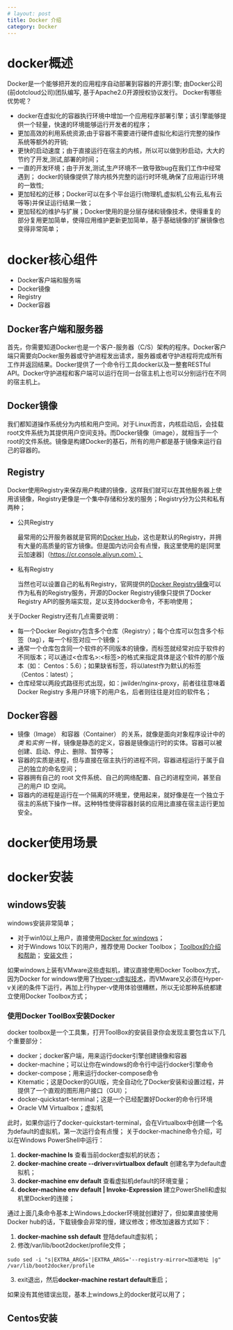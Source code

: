 ```yaml
---
# layout: post
title: Docker 介绍
category: Docker
---
```


# docker概述
Docker是一个能够把开发的应用程序自动部署到容器的开源引擎; 由Docker公司(前dotcloud公司)团队编写, 基于Apache2.0开源授权协议发行。
Docker有哪些优势呢？
* docker在虚拟化的容器执行环境中增加一个应用程序部署引擎；该引擎能够提供一个轻量，快速的环境能够运行开发者的程序；
* 更加高效的利用系统资源;由于容器不需要进行硬件虚拟化和运行完整的操作系统等额外的开销;
* 更快的启动速度；由于直接运行在宿主的内核，所以可以做到秒启动，大大的节约了开发,测试,部署的时间；
* 一直的开发环境；由于开发,测试,生产环境不一致导致bug在我们工作中经常遇到； docker的镜像提供了除内核外完整的运行时环境,确保了应用运行环境的一致性;
* 更加轻松的迁移；Docker可以在多个平台运行(物理机,虚拟机,公有云,私有云等等)并保证运行结果一致；
* 更加轻松的维护与扩展；Docker使用的是分层存储和镜像技术，使得重复的部分复用更加简单，使得应用维护更新更加简单，基于基础镜像的扩展镜像也变得非常简单；

# docker核心组件
* Docker客户端和服务端
* Docker镜像
* Registry
* Docker容器

## Docker客户端和服务器
首先，你需要知道Docker也是一个客户-服务器（C/S）架构的程序。Docker客户端只需要向Docker服务器或守护进程发出请求，服务器或者守护进程将完成所有工作并返回结果。Docker提供了一个命令行工具docker以及一整套RESTful API。Docker守护进程和客户端可以运行在同一台宿主机上也可以分别运行在不同的宿主机上。

## Docker镜像
我们都知道操作系统分为内核和用户空间。对于Linux而言，内核启动后，会挂载root文件系统为其提供用户空间支持。而Docker镜像（image），就相当于一个root的文件系统。镜像是构建Docker的基石，所有的用户都是基于镜像来运行自己的容器的。

## Registry
Docker使用Registry来保存用户构建的镜像，这样我们就可以在其他服务器上使用该镜像，Registry更像是一个集中存储和分发的服务；Registry分为公共和私有两种；
* 公共Registry

    最常用的公开服务器就是官网的[Docker Hub](https://hub.docker.com/)，这也是默认的Registry，并拥有大量的高质量的官方镜像。但是国内访问会有点慢，我这里使用的是[阿里云加速器]（https://cr.console.aliyun.com）；
* 私有Registry

    当然也可以设置自己的私有Registry，官网提供的[Docker Registry镜像](https://hub.docker.com/_/registry/)可以作为私有的Registry服务，开源的Docker Registry镜像只提供了Docker Registry API的服务端实现，足以支持docker命令，不影响使用；

关于Docker Registry还有几点需要说明：
* 每一个Docker Registry包含多个仓库（Registry）；每个仓库可以包含多个标签（tag），每一个标签对应一个镜像；
* 通常一个仓库包含同一个软件的不同版本的镜像，而标签就经常对应于软件的不同版本；可以通过<仓库名>:<标签>的格式来指定具体是这个软件的那个版本（如： Centos：5.6）；如果缺省标签，将以latest作为默认的标签（Centos：latest）；
* 仓库经常以两段式路径形式出现，如：jwilder/nginx-proxy，前者往往意味着 Docker Registry 多用户环境下的用户名，后者则往往是对应的软件名；

## Docker容器
* 镜像（Image） 和容器（Container） 的关系，就像是面向对象程序设计中的*类* 和*实例* 一样，镜像是静态的定义，容器是镜像运行时的实体。容器可以被创建、启动、停止、删除、暂停等；
* 容器的实质是进程，但与直接在宿主执行的进程不同，容器进程运行于属于自己的独立的命名空间；
* 容器拥有自己的 root 文件系统、自己的网络配置、自己的进程空间，甚至自己的用户 ID 空间。
* 容器内的进程是运行在一个隔离的环境里，使用起来，就好像是在一个独立于宿主的系统下操作一样。这种特性使得容器封装的应用比直接在宿主运行更加安全。

# docker使用场景

# docker安装

## windows安装
windows安装非常简单；
* 对于win10以上用户，直接使用[Docker for windows](http://mirrors.aliyun.com/docker-toolbox/windows/docker-for-windows/)；
* 对于Windows 10以下的用户，推荐使用 Docker Toolbox；
[Toolbox的介绍和帮助](mirrors.aliyun.com/help/docker-toolbox)；
[安装文件](http://mirrors.aliyun.com/docker-toolbox/windows/docker-toolbox/)；

如果windows上装有VMware这些虚拟机，建议直接使用Docker Toolbox方式，因为Docker for windows使用了[Hyper-v虚拟技术](https://msdn.microsoft.com/zh-cn/library/hh831531(v=ws.11).aspx)，而VMware又必须在Hyper-v关闭的条件下运行，再加上行hyper-v使用体验很糟糕，所以无论那种系统都建立使用Docker Toolbox方式；

###  使用Docker ToolBox安装Docker
docker toolbox是一个工具集，打开ToolBox的安装目录你会发现主要包含以下几个重要部分：
* docker；docker客户端，用来运行docker引擎创建镜像和容器
* docker-machine；可以让你在windows的命令行中运行docker引擎命令
* docker-compose；用来运行docker-compose命令
* Kitematic；这是Docker的GUI版，完全自动化了Docker安装和设置过程，并提供了一个直观的图形用户接口（GUI）；
* docker-quickstart-terminal；这是一个已经配置好Docker的命令行环境
* Oracle VM Virtualbox；虚拟机

此时，如果你运行了docker-quickstart-terminal，会在Virtualbox中创建一个名为default的虚拟机，第一次运行会有点慢；
关于docker-machine命令介绍，可以在Windows PowerShell中运行：
1. **docker-machine ls** 查看当前docker虚拟机的状态；
2. **docker-machine create --driver=virtualbox default** 创建名字为default虚拟机；
3. **docker-machine env default** 查看虚拟机default的环境变量；
4. **docker-machine env default | Invoke-Expression** 建立PowerShell和虚拟机里Docker的连接；

通过上面几条命令基本上Windows上docker环境就创建好了，但如果直接使用Docker hub的话，下载镜像会非常的慢，建议修改；修改加速器方式如下：
1. **docker-machine ssh default** 登陆default虚拟机；
2. 修改/var/lib/boot2docker/profile文件；
```
sudo sed -i "s|EXTRA_ARGS='|EXTRA_ARGS='--registry-mirror=加速地址 |g" /var/lib/boot2docker/profile
```
3. exit退出，然后**docker-machine restart default**重启；

如果没有其他错误出现，基本上windows上的docker就可以用了；

## Centos安装
